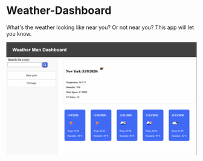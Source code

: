# Weather-Dashboard
What's the weather looking like near you? Or not near you? This app will let you know.


![screen shot of weather app](./assets/screenShots/weather-app-ss.png)